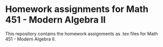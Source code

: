 # Homework assignments for Math 451 - Modern Algebra II
This repository contains the homework assignments as .tex files for Math 451 - Modern Algebra II.
